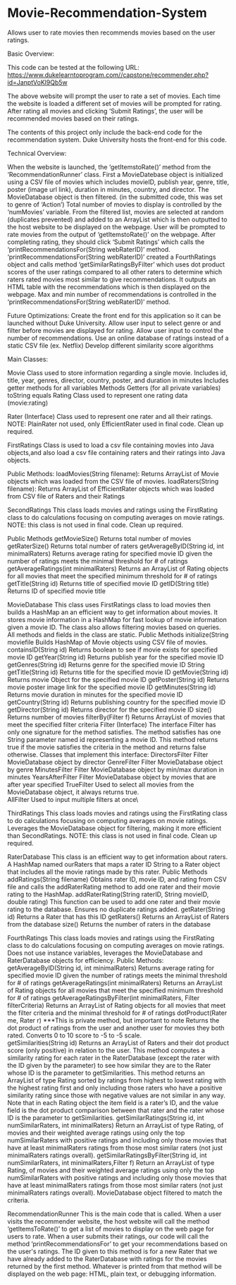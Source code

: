 # Movie-Recommendation-System
Allows user to rate movies then recommends movies based on the user ratings. 

Basic Overview: 

This code can be tested at the following URL:
https://www.dukelearntoprogram.com//capstone/recommender.php?id=JanptVoKl9Qb5w

The above website will prompt the user to rate a set of movies. Each time the website is loaded a different set of movies will be prompted for rating. After rating all movies and clicking ‘Submit Ratings’, the user will be recommended movies based on their ratings. 

The contents of this project only include the back-end code for the recommendation system. Duke University hosts the front-end for this code. 

Technical Overview:

When the website is launched, the ‘getItemstoRate()’ method from the ‘RecommendationRunner’ class.
First a MovieDatebase object is initialized using a CSV file of movies which includes movieID, publish year, genre, title, poster (image url link), duration in minutes, country, and director. 
The MovieDatabase object is then filtered. (in the submitted code, this was set to genre of ‘Action’)
Total number of movies to display is controlled by the ‘numMovies’ variable. 
From the filtered list, movies are selected at random (duplicates prevented) and added to an ArrayList which is then outputted to the host website to be displayed on the webpage. 
User will be prompted to rate movies from the output of ‘getItemstoRate()’ on the webpage. After completing rating, they should click ‘Submit Ratings’ which calls the ‘printRecommendationsFor(String webRaterID)’ method. 
‘printRecommendationsFor(String webRaterID)’ created a FourthRatings object and calls method ‘getSimilarRatingsByFilter’ which uses dot product scores of the user ratings compared to all other raters to determine which raters rated movies most similar to give recommendations. It outputs an HTML table with the recommendations which is then displayed on the webpage. Max and min number of recommendations is controlled in the ‘printRecommendationsFor(String webRaterID)’ method. 

Future Optimizations:
Create the front end for this application so it can be launched without Duke University. 
Allow user input to select genre or and filter before movies are displayed for rating. 
Allow user input to control the number of recommendations. 
Use an online database of ratings instead of a static CSV file (ex. Netflix) 
Develop different similarity score algorithms 

Main Classes:

Movie
Class used to store information regarding a single movie. 
Includes id, title, year, genres, director, country, poster, and duration in minutes
Includes getter methods for all variables
Methods
Getters (for all private variables)
toString
equals
Rating
Class used to represent one rating data (movie:rating)


Rater (Interface)
Class used to represent one rater and all their ratings. 
NOTE: PlainRater not used, only EfficientRater used in final code. Clean up required. 

FirstRatings
Class is used to load a csv file containing movies into Java objects,and also load a csv file containing raters and their ratings into Java objects. 


Public Methods:
loadMovies(String filename): 
Returns ArrayList of Movie objects which was loaded from the CSV file of movies.
loadRaters(String filename):
Returns ArrayList of EfficientRater objects which was loaded from CSV file of Raters and their Ratings

SecondRatings
This class loads movies and ratings using the FirstRating class to do calculations focusing on computing averages on movie ratings. 
NOTE: this class is not used in final code. Clean up required. 


Public Methods
getMovieSize()
Returns total number of movies
getRaterSize()
Returns total number of raters
getAverageByID(String id, int minimalRaters)
Returns average rating for specified movie ID given the number of ratings meets the minimal threshold for # of ratings
getAverageRatings(int minimalRaters)
Returns an ArrayList of Rating objects for all movies that meet the specified minimum threshold for # of ratings
getTitle(String id)
Returns title of specified movie ID
getID(String title)
Returns ID of specified movie title


MovieDatabase
This class uses FirstRatings class to load movies then builds a HashMap an an efficient way to get information about movies. 
It stores movie information in a HashMap for fast lookup of movie information given a movie ID.
The class also allows filtering movies based on queries. All methods and fields in the class are static.
Public Methods
initialize(String moviefile
Builds HashMap of Movie objects using CSV file of movies. 
containsID(String id)
Returns boolean to see if movie exists for specified movie ID
getYear(String id)
Returns publish year for the specified movie ID
getGenres(String id)
Returns genre for the specified movie ID
String getTitle(String id)
Returns title for the specified movie ID
getMovie(String id)
Returns movie Object for the specified movie ID
getPoster(String id)
Returns movie poster image link for the specified movie ID
getMinutes(String id)
Returns movie duration in minutes for the specified movie ID
getCountry(String id)
Returns publishing country for the specified movie ID
getDirector(String id)
Returns director for the specified movie ID
size()
Returns number of movies
filterBy(Filter f)
Returns ArrayList of movies that meet the specified filter criteria
Filter (Interface)
The interface Filter has only one signature for the method satisfies.
The method satisfies has one String parameter named id representing a movie ID.
This method returns true if the movie satisfies the criteria in the method and returns false otherwise.
Classes that implement this interface:
DirectorsFilter
Filter MovieDatabase object by director
GenreFilter
Filter MovieDatabase object by genre
MinutesFilter
Filter MovieDatabase object by min/max duration in minutes
YearsAfterFilter
Filter MovieDatabase object by movies that are after year specified
TrueFilter
Used to select all movies from the MovieDatabase object, it always returns true.  
AllFilter
Used to input multiple filters at once\

ThirdRatings
This class loads movies and ratings using the FirstRating class to do calculations focusing on computing averages on movie ratings. 
Leverages the MovieDatabase object for filtering, making it more efficient than SecondRatings. 
NOTE: this class is not used in final code. Clean up required. 

RaterDatabase
This class is an efficient way to get information about raters.
A HashMap named ourRaters that maps a rater ID String to a Rater object that includes all the movie ratings made by this rater.
Public Methods
addRatings(String filename)
Obtains rater ID, movie ID, and rating from CSV file and calls the addRaterRating method to add one rater and their movie rating to the HashMap.
addRaterRating(String raterID, String movieID, double rating)
This function can be used to add one rater and their movie rating to the database.  Ensures no duplicate ratings added.
getRater(String id)
Returns a Rater that has this ID
getRaters()
Returns an ArrayList of Raters from the database
size()
Returns the number of raters in the database

FourthRatings
This class loads movies and ratings using the FirstRating class to do calculations focusing on computing averages on movie ratings.
Does not use instance variables, leverages the MovieDatabase and RaterDatabase objects for efficiency. 
Public Methods:
getAverageByID(String id, int minimalRaters)
Returns average rating for specified movie ID given the number of ratings meets the minimal threshold for # of ratings
getAverageRatings(int minimalRaters)
Returns an ArrayList of Rating objects for all movies that meet the specified minimum threshold for # of ratings
getAverageRatingsByFilter(int minimalRaters, Filter filterCriteria)
Returns an ArrayList of Rating objects for all movies that meet the filter criteria and the minimal threshold for # of ratings
dotProduct(Rater me, Rater r) 
***This is private method, but important to note
 Returns the dot product of ratings from the user and another user for movies they both rated. Converts 0 to 10 score to -5 to -5 scale.\
getSimilarities(String id)
Returns an ArrayList of Raters and their dot product score (only positive) in relation to the user.
This method computes a similarity rating for each rater in the RaterDatabase (except the rater with the ID given by the parameter) to see how similar they are to the Rater whose ID is the parameter to getSimilarities. 
This method returns an ArrayList of type Rating sorted by ratings from highest to lowest rating with the highest rating first and only including those raters who have a positive similarity rating since those with negative values are not similar in any way. 
Note that in each Rating object the item field is a rater’s ID, and the value field is the dot product comparison between that rater and the rater whose ID is the parameter to getSimilarities. 
getSimilarRatings(String id, int numSimilarRaters, int minimalRaters)
Return an ArrayList of type Rating, of movies and their weighted average ratings using only the top numSimilarRaters with positive ratings and including only those movies that have at least minimalRaters ratings from those most similar raters (not just minimalRaters ratings overall).
getSimilarRatingsByFilter(String id, int numSimilarRaters, int minimalRaters,Filter f)
Return an ArrayList of type Rating, of movies and their weighted average ratings using only the top numSimilarRaters with positive ratings and including only those movies that have at least minimalRaters ratings from those most similar raters (not just minimalRaters ratings overall).
MovieDatabase object filtered to match the criteria. 


RecommendationRunner
This is the main code that is called. When a user visits the recommender website, the host website will call the method ‘getItemsToRate()’ to get a list of movies to display on the web page for users to rate. 
When a user submits their ratings, our code will call the method ’printRecommendationsFor’ to get your recommendations based on the user's ratings. The ID given to this method is for a new Rater that we have already added to the RaterDatabase with ratings for the movies returned by the first method.  Whatever is printed from that method will be displayed on the web page: HTML, plain text, or debugging information.

